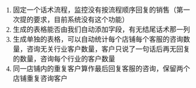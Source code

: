 <font size=4 face='楷体'>

1. 固定一个话术流程，监控没有按流程顺序回复的销售（第一次提的要求，目前系统没有这个功能）
2. 生成的表格能否由我们自动添加字段，有无结尾话术那一列
3. 生成单独的表格，可以自动统计每个店铺每个客服的咨询数量，咨询无关行业客户数量，客户只说了一句话后再无回复的数量，咨询每个行业的客户数量
4. 同一店铺内的重复客户算作最后回复客服的咨询，保留两个店铺重复咨询客户
